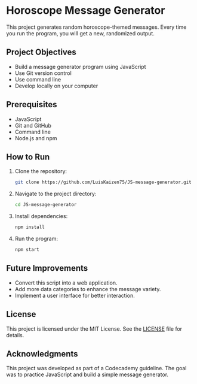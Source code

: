 # Horoscope Message Generator

This project generates random horoscope-themed messages. Every time you run the program, you will get a new, randomized output.

## Project Objectives

- Build a message generator program using JavaScript
- Use Git version control
- Use command line
- Develop locally on your computer

## Prerequisites

- JavaScript
- Git and GitHub
- Command line
- Node.js and npm

## How to Run

1. Clone the repository:
    ```sh
    git clone https://github.com/LuisKaizen75/JS-message-generator.git
    ```
2. Navigate to the project directory:
    ```sh
    cd JS-message-generator
    ```
3. Install dependencies:
    ```sh
    npm install
    ```
4. Run the program:
    ```sh
    npm start
    ```

## Future Improvements

- Convert this script into a web application.
- Add more data categories to enhance the message variety.
- Implement a user interface for better interaction.

## License

This project is licensed under the MIT License. See the [LICENSE](LICENSE) file for details.

## Acknowledgments

This project was developed as part of a Codecademy guideline. The goal was to practice JavaScript and build a simple message generator.